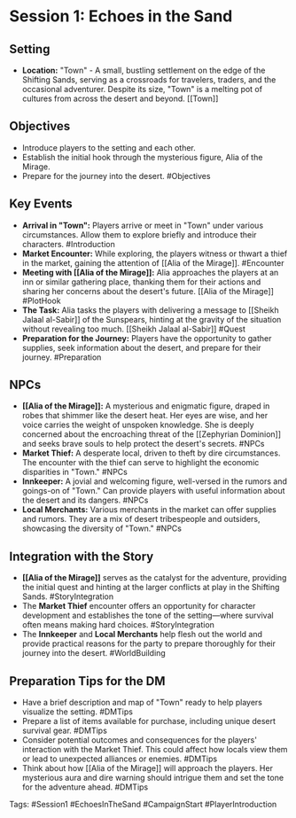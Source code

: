 # Session 1: Echoes in the Sand

## Setting
- **Location:** "Town" - A small, bustling settlement on the edge of the Shifting Sands, serving as a crossroads for travelers, traders, and the occasional adventurer. Despite its size, "Town" is a melting pot of cultures from across the desert and beyond. [[Town]]

## Objectives
- Introduce players to the setting and each other.
- Establish the initial hook through the mysterious figure, Alia of the Mirage.
- Prepare for the journey into the desert. #Objectives

## Key Events
- **Arrival in "Town":** Players arrive or meet in "Town" under various circumstances. Allow them to explore briefly and introduce their characters. #Introduction
- **Market Encounter:** While exploring, the players witness or thwart a thief in the market, gaining the attention of [[Alia of the Mirage]]. #Encounter
- **Meeting with [[Alia of the Mirage]]:** Alia approaches the players at an inn or similar gathering place, thanking them for their actions and sharing her concerns about the desert's future. [[Alia of the Mirage]] #PlotHook
- **The Task:** Alia tasks the players with delivering a message to [[Sheikh Jalaal al-Sabir]] of the Sunspears, hinting at the gravity of the situation without revealing too much. [[Sheikh Jalaal al-Sabir]] #Quest
- **Preparation for the Journey:** Players have the opportunity to gather supplies, seek information about the desert, and prepare for their journey. #Preparation

## NPCs
- **[[Alia of the Mirage]]:** A mysterious and enigmatic figure, draped in robes that shimmer like the desert heat. Her eyes are wise, and her voice carries the weight of unspoken knowledge. She is deeply concerned about the encroaching threat of the [[Zephyrian Dominion]] and seeks brave souls to help protect the desert's secrets. #NPCs
- **Market Thief:** A desperate local, driven to theft by dire circumstances. The encounter with the thief can serve to highlight the economic disparities in "Town." #NPCs
- **Innkeeper:** A jovial and welcoming figure, well-versed in the rumors and goings-on of "Town." Can provide players with useful information about the desert and its dangers. #NPCs
- **Local Merchants:** Various merchants in the market can offer supplies and rumors. They are a mix of desert tribespeople and outsiders, showcasing the diversity of "Town." #NPCs

## Integration with the Story
- **[[Alia of the Mirage]]** serves as the catalyst for the adventure, providing the initial quest and hinting at the larger conflicts at play in the Shifting Sands. #StoryIntegration
- The **Market Thief** encounter offers an opportunity for character development and establishes the tone of the setting—where survival often means making hard choices. #StoryIntegration
- The **Innkeeper** and **Local Merchants** help flesh out the world and provide practical reasons for the party to prepare thoroughly for their journey into the desert. #WorldBuilding

## Preparation Tips for the DM
- Have a brief description and map of "Town" ready to help players visualize the setting. #DMTips
- Prepare a list of items available for purchase, including unique desert survival gear. #DMTips
- Consider potential outcomes and consequences for the players' interaction with the Market Thief. This could affect how locals view them or lead to unexpected alliances or enemies. #DMTips
- Think about how [[Alia of the Mirage]] will approach the players. Her mysterious aura and dire warning should intrigue them and set the tone for the adventure ahead. #DMTips

Tags: #Session1 #EchoesInTheSand #CampaignStart #PlayerIntroduction
